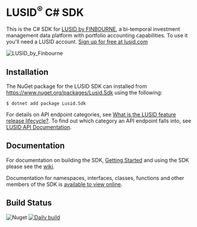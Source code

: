 # LUSID<sup>®</sup> C# SDK

This is the C# SDK for [LUSID by FINBOURNE](https://www.finbourne.com/lusid-technology), a bi-temporal investment management data platform with portfolio accounting capabilities. To use it you'll need a LUSID account. [Sign up for free at lusid.com](https://www.lusid.com/app/signup)

![LUSID_by_Finbourne](https://content.finbourne.com/LUSID_repo.png)

## Installation

The NuGet package for the LUSID SDK can installed from https://www.nuget.org/packages/Lusid.Sdk using the following:

```
$ dotnet add package Lusid.Sdk 
```

For details on API endpoint categories, see [What is the LUSID feature release lifecycle?](https://support.lusid.com/knowledgebase/article/KA-01786/en-us).
To find out which category an API endpoint falls into, see [LUSID API Documentation](https://www.lusid.com/api/swagger/index.html).


## Documentation

For documentation on building the SDK, [Getting Started](https://github.com/finbourne/lusid-sdk-csharp/wiki/API-Credentials#for-example-to-authenticate-using-the-secretsjson) and using the SDK please see the [wiki](https://github.com/finbourne/lusid-sdk-csharp/wiki).

Documentation for namespaces, interfaces, classes, functions and other members of the 
SDK is [available to view online](https://lusid-sdk-csharp.readthedocs.io/en/latest/).

## Build Status 

![Nuget](https://img.shields.io/nuget/v/Lusid.Sdk?color=blue)
[![Daily build](https://github.com/finbourne/lusid-sdk-csharp/actions/workflows/cron.yaml/badge.svg)](https://github.com/finbourne/lusid-sdk-csharp/actions/workflows/cron.yaml)
